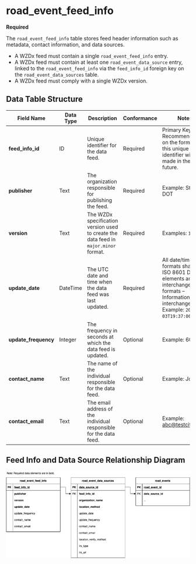 # road_event_feed_info
**Required**

The  `road_event_feed_info` table stores feed header information such as metadata, contact information, and data sources.

- A WZDx feed must contain a single `road_event_feed_info` entry.
- A WZDx feed must contain at least one `road_event_data_source` entry, linked to the `road_event_feed_info` via the `feed_info_id` foreign key on the `road_event_data_sources` table.
- A WZDx feed must comply with a single WZDx version.

## Data Table Structure
Field Name | Data Type | Description | Conformance | Notes
--- | --- | --- | --- | ---
**feed_info_id** |	ID |	Unique identifier for the data feed. | Required | Primary Key Recommendations on the format of this unique identifier will be made in the future. |
**publisher** | Text | The organization responsible for publishing the feed. | Required | Example: State DOT
**version** | Text | The WZDx specification version used to create the data feed in `major.minor` format. | Required | Examples: `1.1`, `2.0`
**update_date** |	DateTime | The UTC date and time when the data feed was last updated. |	Required | All date/time formats shall use ISO 8601 Data elements and interchange formats – Information interchange. Example: `2016-11-03T19:37:00Z`
**update_frequency** | Integer | The frequency in seconds at which the data feed is updated. | Optional | Example: 60
**contact_name** | Text | The name of the individual responsible for the data feed. | Optional | Example: Jo Help
**contact_email** | Text  | The email address of the individual responsible for the data feed. | Optional | Example: abc@testcity1.gov

## Feed Info and Data Source Relationship Diagram
![Image metadata model](/images/feed_source_event_relationship.jpg)
